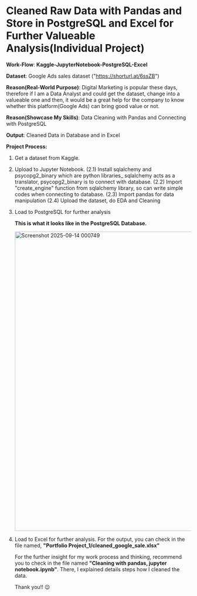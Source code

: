 # Cleaned Raw Data with Pandas and Store in PostgreSQL and Excel for Further Valueable Analysis(Individual Project) 
**Work-Flow**: **Kaggle-JupyterNotebook-PostgreSQL-Excel**

**Dataset**: Google Ads sales dataset ("https://shorturl.at/6ssZB")

**Reason(Real-World Purpose)**: Digital Marketing is popular these days, therefore if I am a Data Analyst and 
                            could get the dataset, change into a valueable one and then,
                            it would be a great help for the company to know whether this platform(Google Ads)
                            can bring good value or not. 
                            
**Reason(Showcase My Skills)**: Data Cleaning with Pandas and Connecting with PostgreSQL 

**Output**: Cleaned Data in Database and in Excel

**Project Process:**
1. Get a dataset from Kaggle.
2. Upload to Jupyter Notebook.
     (2.1) Install sqlalchemy and psycopg2_binary which are python libraries_
           sqlalchemy acts as a translator, psycopg2_binary is to connect with database.
     (2.2) Import "create_engine" function from sqlalchemy library, so can write simple
           codes when connecting to database.
     (2.3) Import pandas for data manipulation
     (2.4) Upload the dataset, do EDA and Cleaning
3. Load to PostgreSQL for further analysis

   **This is what it looks like in the PostgreSQL Database.**
   
   <img width="1402" height="815" alt="Screenshot 2025-09-14 000749" src="https://github.com/user-attachments/assets/e426a405-1125-4ea1-94c2-e4048abeee6a" />

4. Load to Excel for further analysis. For the output, you can check in the file named, **"Portfolio Project_1/cleaned_google_sale.xlsx"**

   For the further insight for my work process and thinking, recommend you to check in the file named **"Cleaning with pandas, jupyter notebook.ipynb"**.
   There, I explained details steps how I cleaned the data.
   
   Thank you!! 😉
